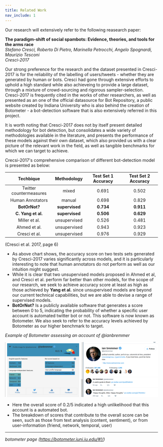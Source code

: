 ```yaml
---
title: Related Work
nav_include: 1
---
```

Our research will extensively refer to the following reasearch paper:  

**The paradigm-shift of social spambots: Evidence, theories, and tools for the arms race**  
_Stefano Cresci, Roberto Di Pietro, Marinella Petrocchi, Angelo Spognardi, Maurizio Tesconi_  
_Cresci-2017_   

Our strong preference for the research and the dataset presented in Cresci-2017 is for the reliability of the labelling of users/tweets - whether they are generated by human or bots. Cresci had gone through extensive efforts to uphold a high standard while also achieveing to provide a large dataset, through a mixture of crowd-sourcing and rigorous sampler-selection. Cresci-2017 is frequently cited in the works of other researchers, as well as presented as an one of the official datasource for Bot Repository, a public website created by Indiana University who is also behind the creation of Botometer - a bot-detection software that is also extensively referred in this project.

It is worth noting that Cresci-2017 does not by itself present detailed methodology for bot detection, but consolidates a wide variety of methodologies available in the literature, and presents the performance of these models against their own dataset, which also provided us with a clear picture of the relevant work in the field, as well as tangible benchmarks for which we can target to achieve.

Crecsi-2017's comprehensive comparison of different bot-detection model is presented as below:

|        Techbique        |  Methodology |  Test Set 1 Accuracy |  Test Set 2 Accuracy |
|:-----------------------:|:------------:|:--------------------:|:--------------------:|
| Twitter countermeasures |     mixed    |         0.691        |         0.502        |
| Human Annotators        |    manual    |         0.698        |         0.829        |
| **BotOrNot?**               |  **supervised**  |         **0.734**        |         **0.911**        |
| **C. Yang et al.**          |  **supervised**  |         **0.506**        |         **0.629**        |
| Miller et al.           | unsupervised |         0.526        |         0.481        |
| Ahmed et al.            | unsupervised |         0.943        |         0.923        |
| Cresci et al.           | unsupervised |         0.976        |         0.929        |

(Cresci et al. 2017, page 6)

* As above chart shows, the accuracy score on two tests sets generated by Cresci-2017 varies significantly across models, and it is particularly interesting to note that human annotators do not perform as well as our intuition might suggest. 
* While it is clear that two unsupervised models proposed in Ahmed et al, and Cresci et al. perform far better than other models, for the scope of our research, we seek to achieve accuracy score at least as high as those achieved by **Yang et al.** since unsupervised models are beyond our current technical capabilities, but we are able to devise a range of supervised models.
* **BotOrNot?** Is a publicly available software that generates a score between 0 to 5, indicating the probability of whether a specific user account is automated twitter bot or not. This software is now known as Botometer. We also seek to refer to the accuracy levels achieved by Botometer as our higher benchmark to target.

_Example of Botometer assessing an account of @ianbremmer_

<p align="center">
  <img src="index_files/ianbremmer.png" alt="ianbremmer"/>
</p>

* Here the overall score of 0.2/5 indicated a high unlikelihood that this account is a automated bot.
* The breakdown of scores that contribute to the overall score can be seen, such as those from text analysis (content, sentiment), or from user-information (friend, network, temporal, user)

***

_botometer page (<https://botometer.iuni.iu.edu/#!/>)_